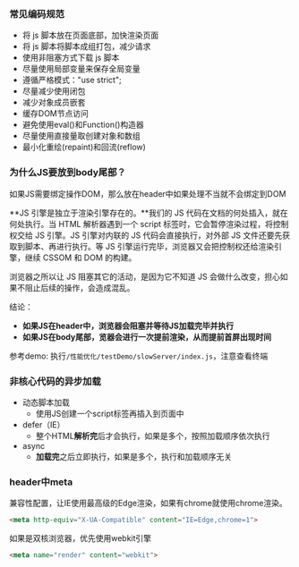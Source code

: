 ### 常见编码规范

 - 将 js 脚本放在页面底部，加快渲染页面
 - 将 js 脚本将脚本成组打包，减少请求
 - 使用非阻塞方式下载 js 脚本
 - 尽量使用局部变量来保存全局变量
 - 遵循严格模式："use strict";
 - 尽量减少使用闭包
 - 减少对象成员嵌套
 - 缓存DOM节点访问
 - 避免使用eval()和Function()构造器
 - 尽量使用直接量取创建对象和数组
 - 最小化重绘(repaint)和回流(reflow)


### 为什么JS要放到body尾部？

如果JS需要绑定操作DOM，那么放在header中如果处理不当就不会绑定到DOM

**JS 引擎是独立于渲染引擎存在的。**我们的 JS 代码在文档的何处插入，就在何处执行。当 HTML 解析器遇到一个 script 标签时，它会暂停渲染过程，将控制权交给 JS 引擎。JS 引擎对内联的 JS 代码会直接执行，对外部 JS 文件还要先获取到脚本、再进行执行。等 JS 引擎运行完毕，浏览器又会把控制权还给渲染引擎，继续 CSSOM 和 DOM 的构建。

浏览器之所以让 JS 阻塞其它的活动，是因为它不知道 JS 会做什么改变，担心如果不阻止后续的操作，会造成混乱。

结论：
 - **如果JS在header中，浏览器会阻塞并等待JS加载完毕并执行**
 - **如果JS在body尾部，览器会进行一次提前渲染，从而提前首屏出现时间**

参考demo: 执行`/性能优化/testDemo/slowServer/index.js`，注意查看终端


### 非核心代码的异步加载

 - 动态脚本加载
   - 使用JS创建一个script标签再插入到页面中
 - defer（IE）
   - 整个HTML**解析完**后才会执行，如果是多个，按照加载顺序依次执行
 - async
   - **加载完**之后立即执行，如果是多个，执行和加载顺序无关



### header中meta

兼容性配置，让IE使用最高级的Edge渲染，如果有chrome就使用chrome渲染。
```html
<meta http-equiv="X-UA-Compatible" content="IE=Edge,chrome=1">
```

如果是双核浏览器，优先使用webkit引擎
```html 
<meta name="render" content="webkit">
```
